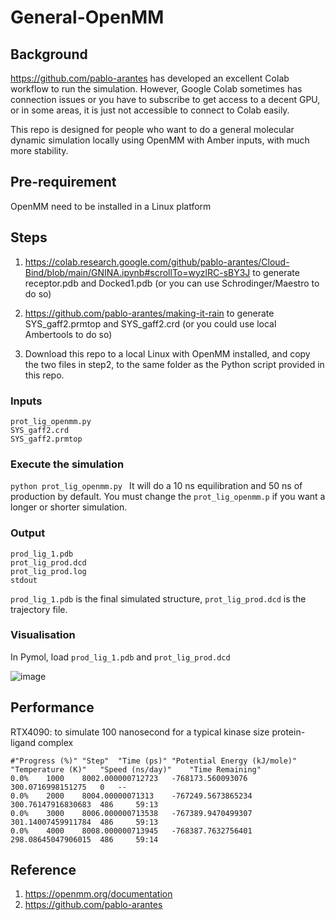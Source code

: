 # General-OpenMM

## Background

https://github.com/pablo-arantes has developed an excellent Colab workflow to run the simulation. However, Google Colab sometimes has connection issues or you have to subscribe to get access to a decent GPU, or in some areas, it is just not accessible to connect to Colab easily.

This repo is designed for people who want to do a general molecular dynamic simulation locally using OpenMM with Amber inputs, with much more stability.


## Pre-requirement

OpenMM need to be installed in a Linux platform

## Steps

1. https://colab.research.google.com/github/pablo-arantes/Cloud-Bind/blob/main/GNINA.ipynb#scrollTo=wyzlRC-sBY3J to generate receptor.pdb and Docked1.pdb
   (or you can use Schrodinger/Maestro to do so)

2. https://github.com/pablo-arantes/making-it-rain to generate SYS_gaff2.prmtop and SYS_gaff2.crd
   (or you could use local Ambertools to do so)
3. Download this repo to a local Linux with OpenMM installed, and copy the two files in step2, to the same folder as the Python script provided in this repo.

### Inputs 
```
prot_lig_openmm.py
SYS_gaff2.crd
SYS_gaff2.prmtop

```
### Execute the simulation

```python prot_lig_openmm.py ```
It will do a 10 ns equilibration and 50 ns of production by default. You must change the ```prot_lig_openmm.p``` if you want a longer or shorter simulation.

### Output

```
prod_lig_1.pdb
prot_lig_prod.dcd
prot_lig_prod.log
stdout  
```
```prod_lig_1.pdb``` is the final simulated structure, ```prot_lig_prod.dcd``` is the trajectory file.

### Visualisation

In Pymol, load ```prod_lig_1.pdb``` and ```prot_lig_prod.dcd```

![image](https://github.com/quantaosun/general-openmm/assets/75652473/023217fb-4cd5-4751-9fcc-1437588179ac)

## Performance

RTX4090: to simulate 100 nanosecond for a typical kinase size protein-ligand complex

```
#"Progress (%)"	"Step"	"Time (ps)"	"Potential Energy (kJ/mole)"	"Temperature (K)"	"Speed (ns/day)"	"Time Remaining"
0.0%	1000	8002.000000712723	-768173.560093076	300.0716998151275	0	--
0.0%	2000	8004.00000071313	-767249.5673865234	300.76147916830683	486	    59:13
0.0%	3000	8006.000000713538	-767389.9470499307	301.14007459911784	486	    59:13
0.0%	4000	8008.000000713945	-768387.7632756401	298.08645047906015	486	    59:14
```
## Reference
1. https://openmm.org/documentation
2. https://github.com/pablo-arantes

